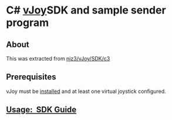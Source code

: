# C# [vJoy](https://github.com/njz3/vJoy)SDK and sample sender program


## About

This was extracted from [njz3/vJoy/SDK/c3](https://github.com/njz3/vJoy/tree/master/SDK/c%23)  
## Prerequisites

vJoy must be [installed](https://blekenbleu.github.io/pedals/vJoy/) and at least one virtual joystick configured.

## [Usage:&nbsp; SDK Guide](https://github.com/blekenbleu/vJoySDK/tree/main/FeederDemoCS/docs)


